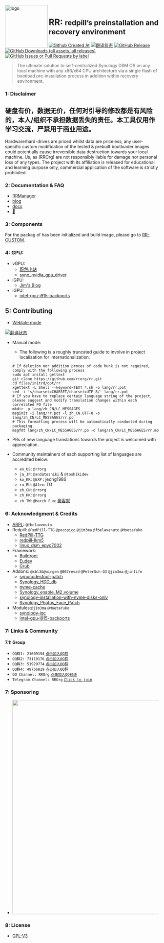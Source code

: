 <img src="https://avatars.githubusercontent.com/u/151816514?s=200&v=4" alt="logo" width="140" height="140" align="left" />

<h1>RR: <small>redpill’s preinstallation and recovery environment</small></h1>

[![Github Created At](https://img.shields.io/github/created-at/rrorg/rr?style=flat-square)](https://github.com/rrorg/rr)
[![翻译状态](https://hosted.weblate.org/widget/RROrg/svg-badge.svg)](https://hosted.weblate.org/engage/RROrg/")
[![GitHub Release](https://img.shields.io/github/v/release/rrorg/rr?style=flat-square)](https://github.com/rrorg/rr/releases/latest)
[![GitHub Downloads (all assets, all releases)](https://img.shields.io/github/downloads/rrorg/rr/total?style=flat-square)](https://github.com/rrorg/rr/releases)
[![GitHub Issues or Pull Requests by label](https://img.shields.io/github/issues-closed-raw/rrorg/rr/custom?style=flat-square&label=custom)](https://rrorg.github.io/rr/)


> The ultimate solution to self-centralized Synology DSM OS on any local machine with any x86/x64 CPU architecture via a single flash of bootload pre-installation process in addition within recovery environment.

### 1: Disclaimer

硬盘有价，数据无价，任何对引导的修改都是有风险的，本人/组织不承担数据丢失的责任。本工具仅用作学习交流，严禁用于商业用途。
----
Hardware/hard-drives are priced whilst data are priceless, any user-specific custom modification of the tested & prebuilt bootloader images could potentially cause irreversible data destruction towards your local machine. Us, as (RROrg) are not responsibly liable for damage nor personal loss of any types. The project with its affiliation is released for educational and learning purpose only, commercial application of the software is strictly prohibited.


### 2: Documentation & FAQ

- [RRManager](https://github.com/T-REX-XP/RRManager)
- [blog](https://rrorg.cn:521/)
- [docs](https://rrorg.github.io/rr-docs/)
- [📣](https://github.com/orgs/RROrg/discussions)

### 3: Components

For the packag of has been initialized and build image, please go to [RR-CUSTOM](https://rrorg.github.io/rr/).

### 4: GPU: 

- vGPU:
  - [蔚然小站](https://blog.kkk.rs/) 
  - [syno_nvidia_gpu_driver](https://github.com/pdbear/syno_nvidia_gpu_driver/)
- iGPU:
  - [Jim's Blog](https://jim.plus/)
- iGPU:
  - [intel-gpu-i915-backports](https://github.com/MoetaYuko/intel-gpu-i915-backports)

## 5: Contributing
- [Weblate mode](https://hosted.weblate.org/engage/RROrg/)
<a href="https://hosted.weblate.org/engage/RROrg/">
<img src="https://hosted.weblate.org/widget/RROrg/multi-auto.svg" alt="翻译状态" />
</a>

- Manual mode: 
  * The following is a roughly truncated guide to involve in project localization for internationalization.

  ```shell
  # If deletion nor addition proces of code hunk is not required, comply with the following process
  sudo apt install gettext
  git clone https://github.com/rrorg/rr.git
  cd files/initrd/opt/rr
  xgettext -L Shell --keyword=TEXT *.sh -o lang/rr.pot
  sed -i 's/charset=CHARSET/charset=UTF-8/' lang/rr.pot
  # If you have to replace certain language string of the project, please suggest and modify translation changes within each correlated PO file
  mkdir -p lang/zh_CN/LC_MESSAGES
  msginit -i lang/rr.pot -l zh_CN.UTF-8 -o lang/zh_CN/LC_MESSAGES/rr.po
  # This formatting process will be automatically conducted during packaging.
  msgfmt lang/zh_CN/LC_MESSAGES/rr.po -o lang/zh_CN/LC_MESSAGES/rr.mo
  ```

- PRs of new language translations towards the project is welcomed with appreciation.

- Community maintainers of each supporting list of languages are accredited below.

  - `en_US`: `@rrorg`
  - `ja_JP`: `@andatoshiki` & `@toshikidev`
  - `ko_KR`: `@EXP` : jeong1986
  - `ru_RU`: `@Alex`: TG
  - `zh_CN`: `@rrorg`
  - `zh_HK`: `@rrorg`
  - `zh_TW`: `@March Fun`: [豪客幫](<https://cyber.suma.tw/>)

### 6: Acknowledgment & Credits

- [ARPL](https://github.com/fbelavenuto/arpl): `@fbelavenuto`
- Redpill: `@RedPill-TTG` `@pocopico` `@jim3ma` `@fbelavenuto` `@MoetaYuko`
  - [RedPill-TTG](https://github.com/RedPill-TTG)
  - [redpill-lkm5](https://github.com/XPEnology-Community/redpill-lkm5)
  - [linux_dsm_epyc7002](https://github.com/MoetaYuko/linux_dsm_epyc7002)
- Framework:
  - [Buildroot](https://github.com/buildroot/buildroot)
  - [Eudev](https://github.com/eudev-project/eudev)
  - [Grub](https://git.savannah.gnu.org/git/grub)
- Addons: `@xbl3&@wirgen` `@007revad` `@PeterSuh-Q3` `@jim3ma` `@jinlife`
  - [synocodectool-patch](https://github.com/xbl3/synocodectool-patch)
  - [Synology_HDD_db](https://github.com/007revad/Synology_HDD_db)
  - [nvme-cache](https://github.com/PeterSuh-Q3/tcrp-addons/tree/main/nvme-cache)
  - [Synology_enable_M2_volume](https://github.com/007revad/Synology_enable_M2_volume)
  - [synology-installation-with-nvme-disks-only](https://jim.plus/blog/post/jim/synology-installation-with-nvme-disks-only)
  - [Synology_Photos_Face_Patch](https://github.com/jinlife/Synology_Photos_Face_Patch)
- Modules:`@jim3ma` `@MoetaYuko`
  - [synology-igc](https://github.com/jim3ma/synology-igc)
  - [intel-gpu-i915-backports](https://github.com/MoetaYuko/intel-gpu-i915-backports)

### 7: Links & Community

#### 7.1: Group

- `QQ群1: 21609194` [`点击加入QQ群`](https://qm.qq.com/q/YTPvSXfeU0)
- `QQ群2: 73119176` [`点击加入QQ群`](https://qm.qq.com/q/YV1B0NFvWK)
- `QQ群3: 51929774` [`点击加入QQ群`](https://qm.qq.com/q/aVjM3Wb6KY)
- `QQ群4: 49756829` [`点击加入QQ群`](https://qm.qq.com/q/9PHzmZDkqI)
- `QQ Channel: RROrg` [`点击加入QQ频道`](https://pd.qq.com/s/aklqb0uij)
- `Telegram Channel: RROrg` [`Click to join`](https://t.me/RR_Org)

### 7: Sponsoring

- <img src="https://raw.githubusercontent.com/wjz304/wjz304/master/my/buymeacoffee.png" width="700">

### 8: License

- [GPL-V3](https://github.com/RROrg/rr/blob/main/LICENSE)
